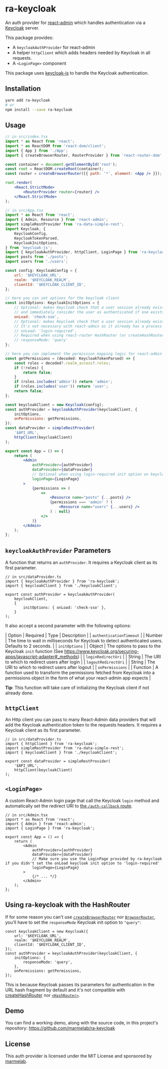 # ra-keycloak

An auth provider for [react-admin](https://github.com/marmelab/react-admin) which handles authentication via a [Keycloak](https://www.keycloak.org/guides) server.

This package provides:

-   A `keycloakAuthProvider` for react-admin
-   A helper `httpClient` which adds headers needed by Keycloak in all requests.
-   A `<LoginPage>` component

This package uses [keycloak-js](https://www.npmjs.com/package/keycloak-js) to handle the Keycloak authentication.

## Installation

```sh
yarn add ra-keycloak
# or
npm install --save ra-keycloak
```

## Usage

```jsx
// in src/index.tsx
import * as React from 'react';
import * as ReactDOM from 'react-dom/client';
import { App } from './App';
import { createBrowserRouter, RouterProvider } from 'react-router-dom';

const container = document.getElementById('root');
const root = ReactDOM.createRoot(container);
const router = createBrowserRouter([{ path: '*', element: <App /> }]);

root.render(
    <React.StrictMode>
        <RouterProvider router={router} />
    </React.StrictMode>
);

// in src/App.tsx
import * as React from 'react';
import { Admin, Resource } from 'react-admin';
import simpleRestProvider from 'ra-data-simple-rest';
import Keycloak, {
    KeycloakConfig,
    KeycloakTokenParsed,
    KeycloakInitOptions,
} from 'keycloak-js';
import { keycloakAuthProvider, httpClient, LoginPage } from 'ra-keycloak';
import posts from './posts';
import users from './users';

const config: KeycloakConfig = {
    url: '$KEYCLOAK_URL',
    realm: '$KEYCLOAK_REALM',
    clientId: '$KEYCLOAK_CLIENT_ID',
};

// here you can set options for the keycloak client
const initOptions: KeycloakInitOptions = {
    // Optional: makes Keycloak check that a user session already exists when it initializes
    // and immediately consider the user as authenticated if one exists.
    onLoad: 'check-sso',
    // Optional: makes Keycloak check that a user session already exists when it initializes and redirect them to the Keycloak login page if not.
    // It's not necessary with react-admin as it already has a process for that (authProvider.checkAuth)
    // onLoad: 'login-required',
    // Required when using react-router HashRouter (or createHashRouter)
    // responseMode: 'query'
};

// here you can implement the permission mapping logic for react-admin
const getPermissions = (decoded: KeycloakTokenParsed) => {
    const roles = decoded?.realm_access?.roles;
    if (!roles) {
        return false;
    }
    if (roles.includes('admin')) return 'admin';
    if (roles.includes('user')) return 'user';
    return false;
};

const keycloakClient = new Keycloak(config);
const authProvider = keycloakAuthProvider(keycloakClient, {
    initOptions,
    onPermissions: getPermissions,
});
const dataProvider = simpleRestProvider(
    '$API_URL',
    httpClient(keycloakClient)
);

export const App = () => {
    return (
        <Admin
            authProvider={authProvider}
            dataProvider={dataProvider}
            // Optional when using login-required init option on keycloak
            loginPage={LoginPage}
        >
            {permissions => (
                <>
                    <Resource name="posts" {...posts} />
                    {permissions === 'admin' ? (
                        <Resource name="users" {...users} />
                    ) : null}
                </>
            )}
        </Admin>
    );
};
```

## `keycloakAuthProvider` Parameters

A function that returns an `authProvider`. It requires a Keycloak client as its first parameter.

```tsx
// in src/dataProvider.ts
import { keycloakAuthProvider } from 'ra-keycloak';
import { keycloakClient } from './keycloakClient';

export const authProvider = keycloakAuthProvider(
    keycloakClient,
    {
        initOptions: { onLoad: 'check-sso' },
    }
);
```

It also accept a second parameter with the following options:

| Option                  | Required | Type     | Description |
| `authenticationTimeout` |          | Number   | The time to wait in milliseconds for Keycloak to detect authenticated users. Defaults to 2 seconds. |
| `initOptions`           |          | Object   | The options to pass to the Keycloak `init` function (See https://www.keycloak.org/securing-apps/javascript-adapter#_methods)  |
| `loginRedirectUri`      |          | String   | The URI to which to redirect users after login |
| `logoutRedirectUri`     |          | String   | The URI to which to redirect users after logout |
| `onPermissions`         |          | Function | A function used to transform the permissions fetched from Keycloak into a permissions object in the form of what your react-admin app expects |

**Tip**: This function will take care of initializing the Keycloak client if not already done.

## `httpClient`

An Http client you can pass to many React-Admin data providers that will add the Keycloak authentication token to the requests headers. It requires a Keycloak client as its first parameter.

```tsx
// in src/dataProvider.ts
import { httpClient } from 'ra-keycloak';
import simpleRestProvider from 'ra-data-simple-rest';
import { keycloakClient } from './keycloakClient';

export const dataProvider = simpleRestProvider(
    '$API_URL',
    httpClient(keycloakClient)
);
```

## `<LoginPage>`

A custom React-Admin login page that call the Keycloak `login` method and automatically set the redirect URI to [the `/auth-callback` route](https://marmelab.com/react-admin/Authentication.html#using-external-authentication-providers).

```tsx
// in src/Admin.tsx
import * as React from 'react';
import { Admin } from 'react-admin';
import { LoginPage } from 'ra-keycloak';

export const App = () => {
    return (
        <Admin
            authProvider={authProvider}
            dataProvider={dataProvider}
            // Make sure you use the LoginPage provided by ra-keycloak if you didn't set the onLoad keycloak init option to 'login-required'
            loginPage={LoginPage}
        >
            {/* ... */}
        </Admin>
    );
};
```

## Using ra-keycloak with the HashRouter

If for some reason you can't use [`createBrowserRouter`](https://reactrouter.com/en/main/routers/create-browser-router) nor [`BrowserRouter`](https://reactrouter.com/en/main/router-components/browser-router), you'll have to set the `responseMode` Keycloak init option to `"query"`:

```tsx
const keycloakClient = new Keycloak({
    url: '$KEYCLOAK_URL',
    realm: '$KEYCLOAK_REALM',
    clientId: '$KEYCLOAK_CLIENT_ID',
});
const authProvider = keycloakAuthProvider(keycloakClient, {
    initOptions: {
        responseMode: 'query',
    },
    onPermissions: getPermissions,
});
```

This is because Keycloak passes its parameters for authentication in the URL hash fragment by default and it's not compatible with [createHashRouter](https://reactrouter.com/en/main/routers/create-hash-router) nor [`<HashRouter>`](https://reactrouter.com/en/main/router-components/hash-router).

## Demo

You can find a working demo, along with the source code, in this project's repository: https://github.com/marmelab/ra-keycloak

## License

This auth provider is licensed under the MIT License and sponsored by [marmelab](https://marmelab.com).

